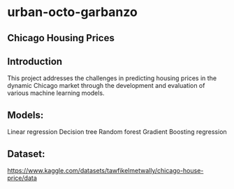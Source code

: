 # urban-octo-garbanzo
## Chicago Housing Prices
## Introduction
This project addresses the challenges in predicting housing prices in the dynamic Chicago market through the development and evaluation of various machine learning models. 
## Models:
Linear regression
Decision tree
Random forest
Gradient Boosting regression
## Dataset:
https://www.kaggle.com/datasets/tawfikelmetwally/chicago-house-price/data

